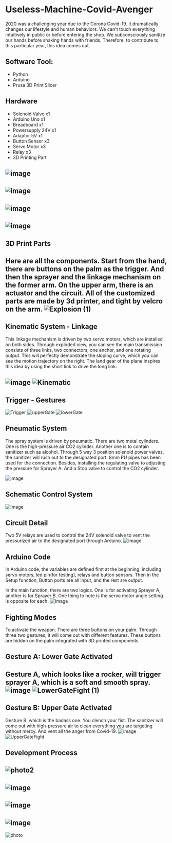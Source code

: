 # Useless-Machine-Covid-Avenger
2020 was a challenging year due to the Corona Covid-19. It dramatically changes our lifestyle and human behaviors. We can't touch everything intuitively in public or before entering the shop. We subconsciously sanitize our hands before shaking hands with friends. Therefore, to contribute to this particular year, this idea comes out.

## Software Tool: 
- Python
- Arduino 
- Prusa 3D Print Slicer

## Hardware
- Solenoid Valve x1
- Arduino Uno x1
- Breadboard x1
- Powersupply 24V x1
- Adaptor 5V x1
- Button Sensor x3
- Servo Motor x3
- Relay x3
- 3D Printing Part


![image](https://user-images.githubusercontent.com/65818525/131314900-d4615d26-acfd-4686-8262-f84dd825f5f1.png)
---
![image](https://user-images.githubusercontent.com/65818525/131315070-cd2b3393-fcda-4abc-aaae-5270c74b59e0.png)
---
![image](https://user-images.githubusercontent.com/65818525/131315143-66cc6862-a089-4fed-8f52-aaf96993253a.png)
---
![image](https://user-images.githubusercontent.com/65818525/131315182-f0a29d55-1e32-49b0-a1ac-9cff369bed4e.png)
---
## 3D Print Parts
Here are all the components. Start from the hand, there are buttons on the palm as the trigger. And then the sprayer and the linkage mechanism on the former arm. On the upper arm, there is an actuator and the circuit. All of the customized parts are made by 3d printer, and tight by velcro on the arm.
![Explosion (1)](https://user-images.githubusercontent.com/65818525/131320547-bae617a5-193d-43ec-87a2-1bff1b13f673.gif) 
---
## Kinematic System - Linkage
This linkage mechanism is driven by two servo motors, which are installed on both sides. Through exploded view, you can see the main transmission consists of three links, two connectors, one anchor, and one rotating output. This will perfectly demonstrate the sloping curve, which you can see the motion trajectory on the right. The land gear of the plane inspires this idea by using the short link to drive the long link.

![image](https://user-images.githubusercontent.com/65818525/131320961-20c1891b-8fdb-4083-bd29-b4db70c0cb60.png) ![Kinematic](https://user-images.githubusercontent.com/65818525/131320986-a792b837-ec5c-44c3-a2bd-0a406b768647.gif)
---
## Trigger - Gestures
![Trigger](https://user-images.githubusercontent.com/65818525/131321188-47ec0b0d-a75e-410d-8f8b-4259bdee3cf4.png)
![upperGate](https://user-images.githubusercontent.com/65818525/131321663-258974a6-b89e-4883-bf35-52bb234dbbbe.gif) ![lowerGate](https://user-images.githubusercontent.com/65818525/131321673-6c6f6804-eebd-4322-b8bb-57f174951692.gif)

## Pneumatic System
The spray system is driven by pneumatic. There are two metal cylinders. One is the high-pressure air CO2 cylinder. Another one is to contain sanitizer such as alcohol. Through 5 way 3 position solenoid power valves, the sanitizer will rush out to the designated port.
8mm PU pipes has been used for the connection. Besides, installing the regulating valve to adjusting the pressure for Sprayer A. And a Stop valve to control the CO2 cylinder.

![image](https://user-images.githubusercontent.com/65818525/131322014-86e7fb74-f5ca-4b3f-8761-4768e5cb9f12.png)

## Schematic Control System
![image](https://user-images.githubusercontent.com/65818525/131322093-b0723814-1820-4a71-82eb-c60d8524440a.png)

## Circuit Detail
Two 5V relays are used to control the 24V solenoid valve to vent the pressurized air to the designated port through Arduino.
![image](https://user-images.githubusercontent.com/65818525/131322232-d7922812-617b-4d92-8cbb-7c4bddda6f9d.png)

## Arduino Code
In Arduino code, the variables are defined first at the beginning, including servo motors, led pin(for testing), relays and button sensors. Then in the Setup function, Button ports are all input, and the rest are output.

In the main function, there are two logics. One is for activating Sprayer A, another is for Sprayer B. One thing to note is the servo motor angle setting is opposite for each.
![image](https://user-images.githubusercontent.com/65818525/131322318-65b57411-d9b6-4f3e-90c2-915edddecabe.png)

## Fighting Modes
To activate the weapon. There are three buttons on your palm. Through three two gestures, it will come out with different features. These buttons are hidden on the palm integrated with 3D printed components. 
## Gesture A: Lower Gate Activated
Gesture A, which looks like a rocker, will trigger sprayer A, which is a soft and smooth spray.
![image](https://user-images.githubusercontent.com/65818525/131326159-4398c200-6d46-4da9-9da6-378e56e64f91.png) ![LowerGateFight (1)](https://user-images.githubusercontent.com/65818525/131325623-f2407050-f2a3-4e8c-be9e-587320b195bc.gif)
---
## Gesture B: Upper Gate Activated
Gesture B, which is the badass one. You clench your fist. The sanitizer will come out with high-pressure air to clean everything you are targeting without mercy. And vent all the anger from Covid-19.
![image](https://user-images.githubusercontent.com/65818525/131326330-d69cf938-2254-4fa6-bda0-5052b878e248.png) ![UpperGateFight](https://user-images.githubusercontent.com/65818525/131326901-b8927cac-6608-4404-92fd-fc9f8b1fa8bf.gif)



## Development Process
![photo2](https://user-images.githubusercontent.com/65818525/131322851-cf6d9ba4-6b92-4486-92c8-91d576de0c20.png)
---
![image](https://user-images.githubusercontent.com/65818525/131326431-ce25abae-0717-4b24-bcc8-2f04ab90824b.png)
---
![image](https://user-images.githubusercontent.com/65818525/131326476-cd6b6b74-0373-485a-9983-3521f25bcd19.png)
---
![image](https://user-images.githubusercontent.com/65818525/131326538-78ea7308-4a41-458a-ac40-4a8a57d3e93e.png)
---
![photo](https://user-images.githubusercontent.com/65818525/131322829-ee808ec0-7b82-401d-92aa-7fa8ebc7909e.png)



